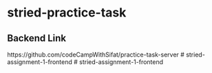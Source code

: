 # stried-practice-task

<h2>Backend Link</h2>
<a>https://github.com/codeCampWithSifat/practice-task-server</a>
# stried-assignment-1-frontend
# stried-assignment-1-frontend

